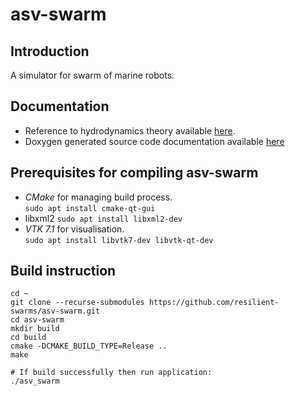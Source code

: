 # asv-swarm

## Introduction
A simulator for swarm of marine robots.

## Documentation 
- Reference to hydrodynamics theory available 
  [here](reference/build/hydrodynamics_reference.pdf).  
- Doxygen generated source code documentation available 
  [here](documentation/html/index.html)

## Prerequisites for compiling asv-swarm
- *CMake* for managing build process.  
``` sudo apt install cmake-qt-gui ```
- libxml2
```sudo apt install libxml2-dev```
- *VTK 7.1* for visualisation.   
``` sudo apt install libvtk7-dev libvtk-qt-dev ```

## Build instruction
``` 
cd ~
git clone --recurse-submodules https://github.com/resilient-swarms/asv-swarm.git
cd asv-swarm
mkdir build
cd build
cmake -DCMAKE_BUILD_TYPE=Release ..
make 

# If build successfully then run application:
./asv_swarm
```


